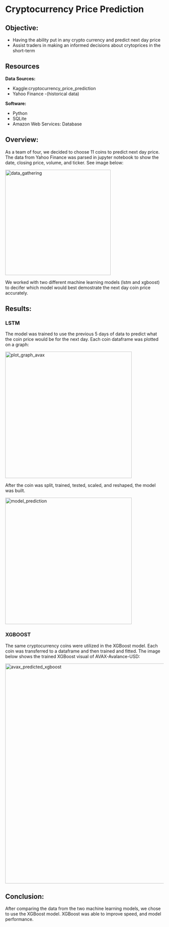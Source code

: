 # Cryptocurrency Price Prediction

## Objective:  
- Having the ability put in any crypto currency and predict next day price 
- Assist traders in making an informed decisions about crytoprices in the short-term


## Resources
**Data Sources:**
- Kaggle:cryptocurrency_price_prediction
- Yahoo Finance -(historical data)

**Software:**
- Python
- SQLite
- Amazon Web Services: Database

## Overview:
As a team of four, we decided to choose 11 coins to predict next day price. The data from Yahoo Finance was parsed in jupyter notebook to show the date, closing price, volume, and ticker. See image below:

<img width="335" alt="data_gathering" src="https://user-images.githubusercontent.com/100165760/186288464-55ff5d6c-8c7c-45b8-b225-b9c6a90960dd.png">


We worked with two different machine learning models (lstm and xgboost) to decifer which model would best demostrate the next day coin price accurately.

## Results:

### LSTM
The model was trained to use the previous 5 days of data to predict what the coin price would be for the next day. 
Each coin dataframe was plotted on a graph: 

<img width="402" alt="plot_graph_avax" src="https://user-images.githubusercontent.com/100165760/186289665-5eaa3213-2222-4f07-8cae-36dcbfdda0f5.png">



After the coin was split, trained, tested, scaled, and reshaped, the model was built.

<img width="402" alt="model_prediction" src="https://user-images.githubusercontent.com/100165760/186290032-02fa774c-c850-46bc-8e03-ea49f73dbf3a.png">

### XGBOOST
The same cryptocurrency coins were utilized in the XGBoost model. Each coin was transferred to a dataframe and then trained and fitted. The image below shows the trained XGBoost visual of AVAX-Avalance-USD:

<img width="699" alt="avax_predicted_xgboost" src="https://user-images.githubusercontent.com/100165760/186677632-f13a3c6b-f3e7-494a-a5f2-af62e5eec088.png">

## Conclusion:

After comparing the data from the two machine learning models, we chose to use the XGBoost model. XGBoost was able to improve speed, and model performance. 



